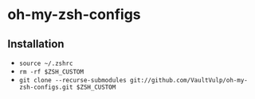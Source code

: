 # oh-my-zsh-configs


## Installation

- `source ~/.zshrc`
- `rm -rf $ZSH_CUSTOM`
- `git clone --recurse-submodules git://github.com/VaultVulp/oh-my-zsh-configs.git $ZSH_CUSTOM`
